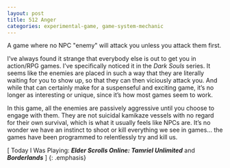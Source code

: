 ```yaml
---
layout: post
title: 512 Anger
categories: experimental-game, game-system-mechanic
---
```

A game where no NPC "enemy" will attack you unless you attack them first.

I’ve always found it strange that everybody else is out to get you in action/RPG games.  I’ve specifically noticed it in the *Dark Souls* series.  It seems like the enemies are placed in such a way that they are literally waiting for you to show up, so that they can then viciously attack you.  And while that can certainly make for a suspenseful and exciting game, it’s no longer as interesting or unique, since it’s how most games seem to work.

In this game, all the enemies are passively aggressive until you choose to engage with them. They are not suicidal kamikaze vessels with no regard for their own survival, which is what it usually feels like NPCs are.  It’s no wonder we have an instinct to shoot or kill everything we see in games... the games have been programmed to relentlessly try and kill us.

[ Today I Was Playing: ***Elder Scrolls Online: Tamriel Unlimited*** and ***Borderlands*** ]
{: .emphasis}